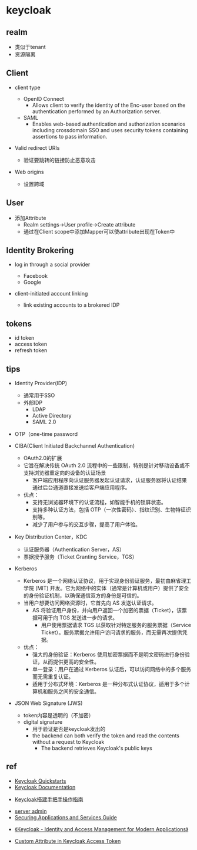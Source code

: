 # keycloak

## realm
+ 类似于tenant
+ 资源隔离


## Client
+ client type
    + OpenID Connect
        + Allows client to verify the identity of the Enc-user based on the authentication performed by an Authorization server.
    + SAML
        + Enables web-based authentication and authorization scenarios including crossdomain SSO and uses security tokens containing assertions to pass information.


+ Valid redirect URIs
    + 验证要跳转的链接防止恶意攻击

+ Web origins
    + 设置跨域



## User
+ 添加Attribute
    + Realm settings->User profile->Create attribute
    + 通过在Client scope中添加Mapper可以使attribute出现在Token中


## Identity Brokering 
+ log in through a social provider
    + Facebook
    + Google

+ client-initiated account linking
    + link existing accounts to a brokered IDP


## tokens
+ id token
+ access token
+ refresh token

## tips


+ Identity Provider(IDP)
    + 通常用于SSO
    + 外部IDP
        + LDAP
        + Active Directory
        + SAML 2.0

+ OTP（one-time password

+ CIBA(Client Initiated Backchannel Authentication)
    + OAuth2.0的扩展
    + 它旨在解决传统 OAuth 2.0 流程中的一些限制，特别是针对移动设备或不支持浏览器重定向的设备的认证场景
        + 客户端应用程序向认证服务器发起认证请求，认证服务器将认证结果通过后台通道直接发送给客户端应用程序。
    + 优点：
        + 支持无浏览器环境下的认证流程，如智能手机的锁屏状态。
        + 支持多种认证方法，包括 OTP（一次性密码）、指纹识别、生物特征识别等。
        + 减少了用户参与的交互步骤，提高了用户体验。

+ Key Distribution Center，KDC
    + 认证服务器（Authentication Server，AS）
    + 票据授予服务（Ticket Granting Service，TGS）

+ Kerberos
    + Kerberos 是一个网络认证协议，用于实现身份验证服务，最初由麻省理工学院 (MIT) 开发。它为网络中的实体（通常是计算机或用户）提供了安全的身份验证机制，以确保通信双方的身份是可信的。
    + 当用户想要访问网络资源时，它首先向 AS 发送认证请求。
        + AS 将验证用户身份，并向用户返回一个加密的票据（Ticket），该票据可用于向 TGS 发送进一步的请求。
            + 用户使用票据请求 TGS 以获取针对特定服务的服务票据（Service Ticket）。服务票据允许用户访问请求的服务，而无需再次提供凭据。
    + 优点：
        + 强大的身份验证：Kerberos 使用加密票据而不是明文密码进行身份验证，从而提供更高的安全性。
        + 单一登录：用户在通过 Kerberos 认证后，可以访问网络中的多个服务而无需重复认证。
        + 适用于分布式环境：Kerberos 是一种分布式认证协议，适用于多个计算机和服务之间的安全通信。

+ JSON Web Signature (JWS)
    + token内容是透明的（不加密）
    + digital signature
        + 用于验证是否是keycloak发出的
        + the backend can both verify the token and read the contents without a request to Keycloak
            + The backend retrieves Keycloak's public keys
## ref
+ [Keycloak Quickstarts](https://github.com/keycloak/keycloak-quickstarts)
+ [Keycloak Documentation](https://www.keycloak.org/documentation.html)
<!-- keycloak使用 -->
+ [Keycloak搭建手把手操作指南](https://github.com/eacdy/spring-cloud-yes/blob/master/doc/keycloak-learn/Keycloak%E6%90%AD%E5%BB%BA%E6%89%8B%E6%8A%8A%E6%89%8B%E6%93%8D%E4%BD%9C%E6%8C%87%E5%8D%97.md)
<!-- details -->
+ [server admin](https://www.keycloak.org/docs/latest/server_admin/#user-profile)
+ [Securing Applications and Services Guide](https://www.keycloak.org/docs/latest/securing_apps/index.html#openid-connect-3)
<!-- book -->
+ [《Keycloak - Identity and Access Management for Modern Applications》](https://learning.oreilly.com/library/view/keycloak-identity/9781800562493/B16606_01_Final_ASB_ePub.xhtml#_idParaDest-17)

<!-- tips -->
+ [Custom Attribute in Keycloak Access Token](https://medium.com/@ramanamuttana/custom-attribute-in-keycloak-access-token-831b4be7384a)